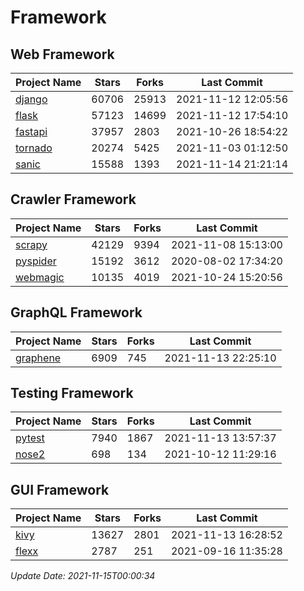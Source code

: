 # Framework

## Web Framework
| Project Name | Stars | Forks | Last Commit |
| ------------ | ----- | ----- | ----------- |
| [django](https://github.com/django/django) | 60706 | 25913 | 2021-11-12 12:05:56 |
| [flask](https://github.com/pallets/flask) | 57123 | 14699 | 2021-11-12 17:54:10 |
| [fastapi](https://github.com/tiangolo/fastapi) | 37957 | 2803 | 2021-10-26 18:54:22 |
| [tornado](https://github.com/tornadoweb/tornado) | 20274 | 5425 | 2021-11-03 01:12:50 |
| [sanic](https://github.com/sanic-org/sanic) | 15588 | 1393 | 2021-11-14 21:21:14 |

## Crawler Framework
| Project Name | Stars | Forks | Last Commit |
| ------------ | ----- | ----- | ----------- |
| [scrapy](https://github.com/scrapy/scrapy) | 42129 | 9394 | 2021-11-08 15:13:00 |
| [pyspider](https://github.com/binux/pyspider) | 15192 | 3612 | 2020-08-02 17:34:20 |
| [webmagic](https://github.com/code4craft/webmagic) | 10135 | 4019 | 2021-10-24 15:20:56 |

## GraphQL Framework
| Project Name | Stars | Forks | Last Commit |
| ------------ | ----- | ----- | ----------- |
| [graphene](https://github.com/graphql-python/graphene) | 6909 | 745 | 2021-11-13 22:25:10 |

## Testing Framework
| Project Name | Stars | Forks | Last Commit |
| ------------ | ----- | ----- | ----------- |
| [pytest](https://github.com/pytest-dev/pytest) | 7940 | 1867 | 2021-11-13 13:57:37 |
| [nose2](https://github.com/nose-devs/nose2) | 698 | 134 | 2021-10-12 11:29:16 |

## GUI Framework
| Project Name | Stars | Forks | Last Commit |
| ------------ | ----- | ----- | ----------- |
| [kivy](https://github.com/kivy/kivy) | 13627 | 2801 | 2021-11-13 16:28:52 |
| [flexx](https://github.com/flexxui/flexx) | 2787 | 251 | 2021-09-16 11:35:28 |

*Update Date: 2021-11-15T00:00:34*